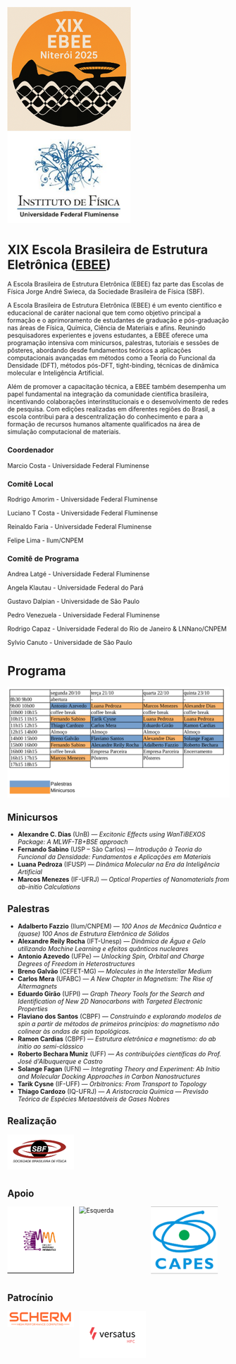 
<!-- <img src="Figures/EBEE-2025.png"  width="180" style="float:right; margin:50 0 8px 12px;"> -->
<!-- <img src="Figures/EBEE-2025.png" alt="Figura no canto superior direito" width="180" style="float:right; margin:0 0 8px 120px;"> -->

<!-- <div style="text-align:right">
  <img src="Figures/EBEE-2025.png" alt="EBEE-2025" width="180">
</div> -->

<!-- Marp (se usar Marp): ![right width:180](Figures/EBEE-2025.png) -->
<!-- Pandoc/Quarto: ![](Figures/EBEE-2025.png){width=180 .float-right} -->

<!-- <div style="display:flex; gap:50px; justify-content:space-between; align-items:flex-start;">
  <img src="Figures/EBEE-2025.png" alt="Esquerda" style="width:28%;">
  <img src="Figures/EBEE-2025.png" alt="Direita"  style="width:28%;">
</div> -->


<!-- <div style="display:flex; gap:16px; justify-content:space-between; align-items:flex-start;">
  <img src="Figures/EBEE-2025.png" alt="Esquerda" style="width:38%; height:auto;">
  <img src="Figures/EBEE-2025.png"        alt="Direita"  style="width:38%; height:auto;">
</div> -->

<!-- <img src="Figures/EBEE-IF-Logo.png" alt="Esquerda" style="float:left;  width:120%; margin:0 12px 12px 0;"> -->
<!-- <img src="Figures/if-uff.png" alt="Direita"  style="float:center; width:20%; margin:0 0 12px 12px;"> -->
<!-- <div style="clear:both;"></div> -->

<img src="Figures/EBEE-2025.png" width="280" alt="Esquerda">                   <img src="Figures/if-uff.png" width="280" alt="Direita"> 


# XIX Escola Brasileira de Estrutura Eletrônica ([EBEE](https://www1.fisica.org.br/~ebee/xix/index.php))

A Escola Brasileira de Estrutura Eletrônica (EBEE) faz parte das Escolas de Física Jorge André Swieca, da Sociedade Brasileira de Física (SBF). 

A Escola Brasileira de Estrutura Eletrônica (EBEE) é um evento científico e educacional de caráter nacional que tem como objetivo principal a formação e o aprimoramento de estudantes de graduação e pós-graduação nas áreas de Física, Química, Ciência de Materiais e afins. Reunindo pesquisadores experientes e jovens estudantes, a EBEE oferece uma programação intensiva com minicursos, palestras, tutoriais e sessões de pôsteres, abordando desde fundamentos teóricos a aplicações computacionais avançadas em métodos como a Teoria do Funcional da Densidade (DFT), métodos pós-DFT, tight-binding, técnicas de dinâmica molecular e Inteligência Artificial.

Além de promover a capacitação técnica, a EBEE também desempenha um papel fundamental na integração da comunidade científica brasileira, incentivando colaborações interinstitucionais e o desenvolvimento de redes de pesquisa. Com edições realizadas em diferentes regiões do Brasil, a escola contribui para a descentralização do conhecimento e para a formação de recursos humanos altamente qualificados na área de simulação computacional de materiais.

### Coordenador
Marcio Costa     - Universidade Federal Fluminense

### Comitê Local

Rodrigo Amorim   - Universidade Federal Fluminense

Luciano T Costa  - Universidade Federal Fluminense

Reinaldo Faria   - Universidade Federal Fluminense

Felipe Lima      - Ilum/CNPEM

### Comitê de Programa

Andrea Latgé    - Universidade Federal Fluminense

Angela Klautau  - Universidade Federal do Pará

Gustavo Dalpian - Universidade de São Paulo

Pedro Venezuela - Universidade Federal Fluminense

Rodrigo Capaz   - Universidade Federal do Rio de Janeiro & LNNano/CNPEM

Sylvio Canuto   - Universidade de São Paulo


# Programa

<div style="text-align:right">
  <img src="Figures/Programa.png" alt="Programa" width="680">
</div>


## Minicursos

- **Alexandre C. Dias** (UnB) — *Excitonic Effects using WanTiBEXOS Package: A MLWF-TB+BSE approach*
- **Fernando Sabino** (USP – São Carlos) — *Introdução à Teoria do Funcional da Densidade: Fundamentos e Aplicações em Materiais*
- **Luana Pedroza** (IFUSP) — *Dinâmica Molecular na Era da Inteligência Artificial*
- **Marcos Menezes** (IF-UFRJ) — *Optical Properties of Nanomaterials from ab-initio Calculations*

## Palestras

- **Adalberto Fazzio** (Ilum/CNPEM) — *100 Anos de Mecânica Quântica e (quase) 100 Anos de Estrutura Eletrônica de Sólidos*
- **Alexandre Reily Rocha** (IFT-Unesp) — *Dinâmica de Água e Gelo utilizando Machine Learning e efeitos quânticos nucleares*
- **Antonio Azevedo** (UFPe) — *Unlocking Spin, Orbital and Charge Degrees of Freedom in Heterostructures*
- **Breno Galvão** (CEFET-MG) — *Molecules in the Interstellar Medium*
- **Carlos Mera** (UFABC) — *A New Chapter in Magnetism: The Rise of Altermagnets*
- **Eduardo Girão** (UFPI) — *Graph Theory Tools for the Search and Identification of New 2D Nanocarbons with Targeted Electronic Properties*
- **Flaviano dos Santos** (CBPF) — *Construindo e explorando modelos de spin a partir de métodos de primeiros princípios: do magnetismo não colinear às ondas de spin topológicas.*
- **Ramon Cardias** (CBPF) — *Estrutura eletrônica e magnetismo: do ab initio ao semi-clássico*
- **Roberto Bechara Muniz** (UFF) — *As contribuições científicas do Prof. José d'Albuquerque e Castro*
- **Solange Fagan** (UFN) — *Integrating Theory and Experiment: Ab Initio and Molecular Docking Approaches in Carbon Nanostructures*
- **Tarik Cysne** (IF-UFF) — *Orbitronics: From Transport to Topology*
- **Thiago Cardozo** (IQ-UFRJ) — *A Aristocracia Química — Previsão Teórica de Espécies Metaestáveis de Gases Nobres*

## Realização


<img src="Figures/SBF.png" alt="Esquerda" style="float:left;  width:30%; margin:0 12px 12px 0;">
<!-- <img src="Figures/if-uff.png" alt="Direita"  style="float:center; width:20%; margin:0 0 12px 12px;"> -->
<div style="clear:both;"></div>

## Apoio


<img src="Figures/INCT-Mat-Info.png" alt="Esquerda" style="float:left;  width:30%; margin:0 12px 12px 0;">
<img src="Figures/FAPERJ.png" alt="Esquerda" style="float:left;  width:30%; margin:0 12px 12px 0;">
<img src="Figures/CAPES.png" alt="Esquerda" style="float:left;  width:30%; margin:0 12px 12px 0;">
<div style="clear:both;"></div>


## Patrocínio


<img src="Figures/SCHERM.png" alt="Esquerda" style="float:left;  width:30%; margin:0 12px 12px 0;">
<img src="Figures/VERSATUS.png" alt="Esquerda" style="float:left;  width:30%; margin:0 12px 12px 0;">
<div style="clear:both;"></div>

